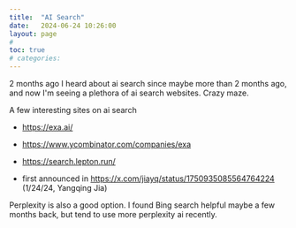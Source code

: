 ```yaml
---
title:  "AI Search"
date:   2024-06-24 10:26:00
layout: page
#
toc: true
# categories:
---
```


2 months ago
I heard about ai search since maybe more than 2 months ago, and now I'm seeing a plethora of ai search websites. Crazy maze.

A few interesting sites on ai search
- https://exa.ai/
- https://www.ycombinator.com/companies/exa

- https://search.lepton.run/
- first announced in https://x.com/jiayq/status/1750935085564764224 (1/24/24, Yangqing Jia)

Perplexity is also a good option. I found Bing search helpful maybe a few months back, but tend to use more perplexity ai recently.
